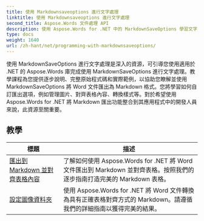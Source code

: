 ```yaml
---
title: 使用 Markdownsaveoptions 進行文字處理
linktitle: 使用 Markdownsaveoptions 進行文字處理
second_title: Aspose.Words 文件處理 API
description: 使用 Aspose.Words for .NET 中的 MarkdownSaveOptions 學習文字處理。包含以 Markdown 格式儲存 Word 文件的範例程式碼的詳細教學。
type: docs
weight: 1640
url: /zh-hant/net/programming-with-markdownsaveoptions/
---
```


使用 MarkdownSaveOptions 進行文字處理是深入的資源，可引導您使用適用於 .NET 的 Aspose.Words 庫完成使用 MarkdownSaveOptions 進行文字處理。教學課程為您提供逐步說明、完整原始程式碼和實際範例，以協助您瞭解並使用 MarkdownSaveOptions 將 Word 文件匯出為 Markdown 格式。您將學習如何自訂匯出選項，例如管理圖片、對齊表格內容、轉換樣式等。對於希望使用 Aspose.Words for .NET 將 Markdown 匯出功能整合到其應用程式中的開發人員來說，此資源至關重要。

 ## 教學
| 標題 | 描述 |
| --- | --- |
| [匯出到 Markdown 並對齊表格內容](./export-into-markdown-with-table-content-alignment/) | 了解如何使用 Aspose.Words for .NET 將 Word 文件匯出到 Markdown 並對齊表格。按照我們的逐步指南打造完美的 Markdown 表格。 |
| [設定圖像資料夾](./set-images-folder/) | 使用 Aspose.Words for .NET 將 Word 文件轉換為具有正確表格對齊方式的 Markdown。請遵循我們的詳細指南以獲得完美的結果。 |